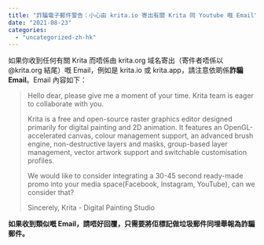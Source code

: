 ```yaml
---
title: "詐騙電子郵件警告：小心由 krita.io 寄出有關 Krita 同 Youtube 嘅 Email"
date: "2021-08-23"
categories: 
  - "uncategorized-zh-hk"
---
```


如果你收到任何有關 Krita 而唔係由 krita.org 域名寄出（寄件者唔係以 @krita.org 結尾）嘅 Email，例如是 krita.io 或 krita.app，請注意依啲係**詐騙 Email**。Email 內容如下：

> Hello dear, please give me a moment of your time. Krita team is eager to collaborate with you.
> 
> Krita is a free and open-source raster graphics editor designed primarily for digital painting and 2D animation. It features an OpenGL-accelerated canvas, colour management support, an advanced brush engine, non-destructive layers and masks, group-based layer management, vector artwork support and switchable customisation profiles.
> 
> We would like to consider integrating a 30-45 second ready-made promo into your media space(Facebook, Instagram, YouTube), can we consider that?
> 
> Sincerely, Krita - Digital Painting Studio

**如果收到類似嘅 Email，請唔好回覆，只需要將佢標記做垃圾郵件同埋舉報為詐騙郵件。**
